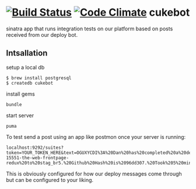 [![Build Status](https://magnum.travis-ci.com/br/cukebot.svg?token=JCgGzvEcw22NfGpdT58q)](https://magnum.travis-ci.com/br/cukebot)
[![Code Climate](https://codeclimate.com/repos/5369d18fe30ba03126000032/badges/3e37984ddc2c954b82b7/gpa.png)](https://codeclimate.com/repos/5369d18fe30ba03126000032/feed)
cukebot
=======

sinatra app that runs integration tests on our platform based on posts received from our deploy bot.

## Intsallation
setup a local db
```
$ brew install postgresql
$ createdb cukebot
```
install gems
```
bundle
```
start server
```
puma
```

To test send a post using an app like postmon once your server is running:
```
localhost:9292/suites?token=YOUR_TOKEN_HERE&text=OGUXYCDI%3A%20Dan%20has%20completed%20a%20deploy%20of%20nikse%2Fmaster-15551-the-web-frontpage-redux%20to%20stag_br5.%20Github%20Hash%20is%2096dd307.%20Took%205%20mins%20and%2025%20secs
```

This is obviously configured for how our deploy messages come through but can be configured to your liking.
